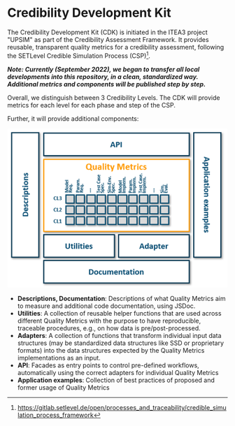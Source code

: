 # Credibility Development Kit

The Credibility Development Kit (CDK) is initiated in the ITEA3 project "UPSIM" as part of the Credibility Assessment Framework.
It provides reusable, transparent quality metrics for a credibility assessment, following the SETLevel Credible Simulation Process (CSP)[^1].

**_Note: Currently (September 2022), we began to transfer all local developments into this repository, in a clean, standardized way. Additional metrics and components will be published step by step._**

Overall, we distinguish between 3 Credibility Levels. The CDK will provide metrics for each level for each phase and step of the CSP.

Further, it will provide additional components:

![CDK components](./docs/images/cdk_components.png "CDK Components")

* **Descriptions, Documentation**: Descriptions of what Quality Metrics aim to measure and additional code documentation, using JSDoc.
* **Utilities**: A collection of reusable helper functions that are used across different Quality Metrics with the purpose to have reproducible, traceable procedures, e.g., on how data is pre/post-processed.
* **Adapters**: A collection of functions that transform individual input data structures (may be standardized data structures like SSD or proprietary formats) into the data structures expected by the Quality Metrics implementations as an input.
* **API**: Facades as entry points to control pre-defined workflows, automatically using the correct adapters for individual Quality Metrics
* **Application examples**: Collection of best practices of proposed and former usage of Quality Metrics

[^1]: https://gitlab.setlevel.de/open/processes_and_traceability/credible_simulation_process_framework
